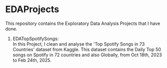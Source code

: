 # EDAProjects
This repository contains the Exploratory Data Analysis Projects that I have done.

1. EDATopSpotifySongs: \
    In this Project, I clean and analyse the 'Top Spotify Songs in 73 Countries' dataset from Kaggle. This dataset contains the Daily Top 50 songs on Spotify in 72 countries and also Globally, from Oct 18th, 2023 to Feb 24th, 2025.
